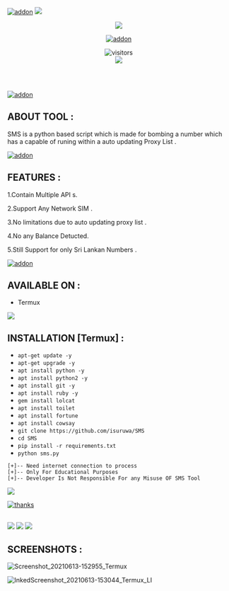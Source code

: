 
<a href="https://github.com/isuruwa"><img title="addon" src="https://img.shields.io/badge/isuruwa-SMS-blue?style=for-the-badge&logo=appveyor"></a>
<img src="https://img.icons8.com/nolan/64/auto-sms.png"/>
<br>
<p align="center">
<img src="https://img.icons8.com/nolan/300/sms.png"/>
<p align="center">
<a href="https://github.com/isuruwa"><img title="addon" src="https://img.shields.io/badge/isuruwa-SPAM%20SMS%20SENDER-brightgreen?style=for-the-badge&logo=appveyor"></a>
  
<p align="center">
<img align="center" alt="visitors" src="https://visitor-badge.glitch.me/badge?page_id=isuruwa" />
<br>
<a href="https://hits.seeyoufarm.com"><img src="https://hits.seeyoufarm.com/api/count/incr/badge.svg?url=https%3A%2F%2Fgithub.com%2Fisuruwa&count_bg=%2379C83D&title_bg=%23555555&icon=&icon_color=%23E7E7E7&title=hits&edge_flat=false"/></a>
</p>
<br>

</p>
<br>
<a href="https://t.me/technolk"><img title="addon" src="https://img.shields.io/badge/isuruwa-TELEGRAM-blueviolet?style=for-the-badge&logo=appveyor"></a>
<br>

## ABOUT TOOL :

SMS is a python based script which is made for bombing a number which has a capable of runing within a auto updating Proxy List . 


<a href="https://github.com/isuruwa"><img title="addon" src="https://img.shields.io/badge/isuruwa-Features-ff69b4?style=for-the-badge&logo=appveyor"></a>

## FEATURES :

1.Contain Multiple API s. 

2.Support Any Network SIM .

3.No limitations due to auto updating proxy list .

4.No any Balance Detucted.

5.Still Support for only Sri Lankan Numbers . 


<a href="https://github.com/isuruwa"><img title="addon" src="https://img.shields.io/badge/isuruwa-Available-brightgreen?style=for-the-badge&logo=appveyor"></a>

## AVAILABLE ON :

* Termux

<img src="https://img.icons8.com/bubbles/100/000000/short-hair-girl-messaging.png"/>


## INSTALLATION [Termux] :

* `apt-get update -y`
* `apt-get upgrade -y`
* `apt install python -y`
* `apt install python2 -y`
* `apt install git -y`
* `apt install ruby -y`
* `gem install lolcat`
* `apt install toilet`
* `apt install fortune`
* `apt install cowsay`
* `git clone https://github.com/isuruwa/SMS`
* `cd SMS`
* `pip install -r requirements.txt`
* `python sms.py`

```
[+]-- Need internet connection to process
[+]-- Only For Educational Purposes
[+]-- Developer Is Not Responsible For any Misuse OF SMS Tool
```

<img src="https://img.shields.io/badge/Special%20Thanks-Malith%20Rukshan%20For%20Providing%20API%20s-brightgreen?style=for-the-badge&logo=appveyor"/>

<a href="https://github.com/Malith-Rukshan"><img title="thanks" src="https://img.shields.io/badge/GITHUB-Follow%20Him-blueviolet?style=flat-square&logo=appveyor"></a>
                                                                                                                                                  
<br>

<img src="https://img.shields.io/badge/isuruwa-Thank%20You-brightgreen?style=social&logo=appveyor"/>

<img src="https://img.shields.io/badge/isuruwa-STAY%20SAFE-brightgreen?style=flat-square&logo=appveyor"/>

<img src="https://img.shields.io/badge/isuruwa-EXPECT%20US-red?style=for-the-badge&logo=appveyor"/>


## SCREENSHOTS :

![Screenshot_20210613-152955_Termux](https://user-images.githubusercontent.com/72663288/121805759-2a1bd980-cc6a-11eb-9de1-3b32a11ce14d.jpg)

![InkedScreenshot_20210613-153044_Termux_LI](https://user-images.githubusercontent.com/72663288/121805851-a7dfe500-cc6a-11eb-9349-aceaed4599c4.jpg)


